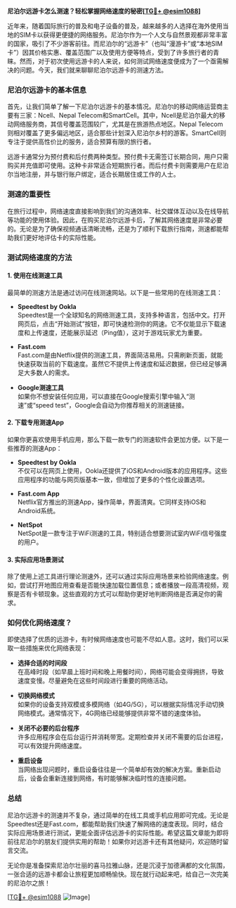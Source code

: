 **尼泊尔远游卡怎么测速？轻松掌握网络速度的秘密[[TG💪+ @esim1088](https://t.me/s/esim1088)]**

近年来，随着国际旅行的普及和电子设备的普及，越来越多的人选择在海外使用当地的SIM卡以获得更便捷的网络服务。尼泊尔作为一个人文与自然景观都非常丰富的国家，吸引了不少游客前往。而尼泊尔的“远游卡”（也叫“漫游卡”或“本地SIM卡”）因其价格实惠、覆盖范围广以及使用方便等特点，受到了许多旅行者的青睐。然而，对于初次使用远游卡的人来说，如何测试网络速度便成为了一个亟需解决的问题。今天，我们就来聊聊尼泊尔远游卡的测速方法。

### 尼泊尔远游卡的基本信息

首先，让我们简单了解一下尼泊尔远游卡的基本情况。尼泊尔的移动网络运营商主要有三家：Ncell、Nepal Telecom和SmartCell。其中，Ncell是尼泊尔最大的移动网络服务商，其信号覆盖范围较广，尤其是在旅游热点地区。Nepal Telecom则相对覆盖了更多偏远地区，适合那些计划深入尼泊尔乡村的游客。SmartCell则专注于提供高性价比的服务，适合预算有限的旅行者。

远游卡通常分为预付费和后付费两种类型。预付费卡无需签订长期合同，用户只需购买并充值即可使用。这种卡非常适合短期旅行者。而后付费卡则需要用户在尼泊尔当地注册，并与银行账户绑定，适合长期居住或工作的人士。

### 测速的重要性

在旅行过程中，网络速度直接影响到我们的沟通效率、社交媒体互动以及在线导航等功能的使用体验。因此，在购买尼泊尔远游卡后，了解其网络速度是非常必要的。无论是为了确保视频通话清晰流畅，还是为了顺利下载旅行指南，测速都能帮助我们更好地评估卡的实际性能。

### 测试网络速度的方法

#### 1. 使用在线测速工具

最简单的测速方法是通过访问在线测速网站。以下是一些常用的在线测速工具：

- **Speedtest by Ookla**  
  Speedtest是一个全球知名的网络测速工具，支持多种语言，包括中文。打开网页后，点击“开始测试”按钮，即可快速检测你的网速。它不仅能显示下载速度和上传速度，还能展示延迟（Ping值），这对于游戏玩家尤为重要。

- **Fast.com**  
  Fast.com是由Netflix提供的测速工具，界面简洁易用。只需刷新页面，就能快速获取当前的下载速度。虽然它不提供上传速度和延迟数据，但已经足够满足大多数人的需求。

- **Google测速工具**  
  如果你不想安装任何应用，可以直接在Google搜索引擎中输入“测速”或“speed test”，Google会自动为你推荐相关的测速链接。

#### 2. 下载专用测速App

如果你更喜欢使用手机应用，那么下载一款专门的测速软件会更加方便。以下是一些推荐的测速App：

- **Speedtest by Ookla**  
  不仅可以在网页上使用，Ookla还提供了iOS和Android版本的应用程序。这些应用程序的功能与网页版基本一致，但增加了更多的个性化设置选项。

- **Fast.com App**  
  Netflix官方推出的测速App，操作简单，界面清爽。它同样支持iOS和Android系统。

- **NetSpot**  
  NetSpot是一款专注于WiFi测速的工具，特别适合想要测试室内WiFi信号强度的用户。

#### 3. 实际应用场景测试

除了使用上述工具进行理论测速外，还可以通过实际应用场景来检验网络速度。例如，尝试打开地图应用查看是否能快速加载位置信息；或者播放一段高清视频，观察是否有卡顿现象。这些直观的方式可以帮助你更好地判断网络是否满足你的需求。

### 如何优化网络速度？

即使选择了优质的远游卡，有时候网络速度也可能不尽如人意。这时，我们可以采取一些措施来优化网络表现：

- **选择合适的时间段**  
  在高峰时段（如早晨上班时间和晚上用餐时间），网络可能会变得拥挤，导致速度变慢。尽量避免在这些时间段进行重要的网络活动。

- **切换网络模式**  
  如果你的设备支持双模或多模网络（如4G/5G），可以根据实际情况手动切换网络模式。通常情况下，4G网络已经能够提供非常不错的速度体验。

- **关闭不必要的后台程序**  
  许多应用程序会在后台运行并消耗带宽。定期检查并关闭不需要的后台进程，可以有效提升网络速度。

- **重启设备**  
  当网络出现问题时，重启设备往往是一个简单却有效的解决方案。重新启动后，设备会重新连接到网络，有时能够解决临时性的连接问题。

### 总结

尼泊尔远游卡的测速并不复杂，通过简单的在线工具或手机应用即可完成。无论是Speedtest还是Fast.com，都能帮助我们快速了解网络的速度表现。同时，结合实际应用场景进行测试，更能全面评估远游卡的实际性能。希望这篇文章能为即将前往尼泊尔的朋友们提供实用的帮助！如果你对远游卡还有其他疑问，欢迎随时留言交流。

无论你是准备探索尼泊尔壮丽的喜马拉雅山脉，还是沉浸于加德满都的文化氛围，一张合适的远游卡都会让旅程更加顺畅愉快。现在就行动起来吧，给自己一次完美的尼泊尔之旅！

[[TG💪+ @esim1088](https://t.me/s/esim1088) ![Image](https://i.postimg.cc/4NQfJmqS/Snipaste-2025-05-13-00-14-12.png)]